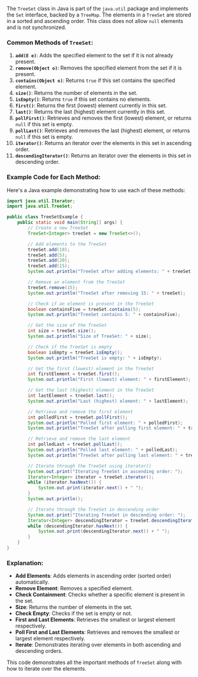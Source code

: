 The `TreeSet` class in Java is part of the `java.util` package and implements the `Set` interface, backed by a `TreeMap`. The elements in a `TreeSet` are stored in a sorted and ascending order. This class does not allow `null` elements and is not synchronized.

### Common Methods of `TreeSet`:

1. **`add(E e)`**: Adds the specified element to the set if it is not already present.
2. **`remove(Object o)`**: Removes the specified element from the set if it is present.
3. **`contains(Object o)`**: Returns `true` if this set contains the specified element.
4. **`size()`**: Returns the number of elements in the set.
5. **`isEmpty()`**: Returns `true` if this set contains no elements.
6. **`first()`**: Returns the first (lowest) element currently in this set.
7. **`last()`**: Returns the last (highest) element currently in this set.
8. **`pollFirst()`**: Retrieves and removes the first (lowest) element, or returns `null` if this set is empty.
9. **`pollLast()`**: Retrieves and removes the last (highest) element, or returns `null` if this set is empty.
10. **`iterator()`**: Returns an iterator over the elements in this set in ascending order.
11. **`descendingIterator()`**: Returns an iterator over the elements in this set in descending order.

### Example Code for Each Method:

Here's a Java example demonstrating how to use each of these methods:

```java
import java.util.Iterator;
import java.util.TreeSet;

public class TreeSetExample {
    public static void main(String[] args) {
        // Create a new TreeSet
        TreeSet<Integer> treeSet = new TreeSet<>();

        // Add elements to the TreeSet
        treeSet.add(10);
        treeSet.add(5);
        treeSet.add(20);
        treeSet.add(15);
        System.out.println("TreeSet after adding elements: " + treeSet);

        // Remove an element from the TreeSet
        treeSet.remove(15);
        System.out.println("TreeSet after removing 15: " + treeSet);

        // Check if an element is present in the TreeSet
        boolean containsFive = treeSet.contains(5);
        System.out.println("TreeSet contains 5: " + containsFive);

        // Get the size of the TreeSet
        int size = treeSet.size();
        System.out.println("Size of TreeSet: " + size);

        // Check if the TreeSet is empty
        boolean isEmpty = treeSet.isEmpty();
        System.out.println("TreeSet is empty: " + isEmpty);

        // Get the first (lowest) element in the TreeSet
        int firstElement = treeSet.first();
        System.out.println("First (lowest) element: " + firstElement);

        // Get the last (highest) element in the TreeSet
        int lastElement = treeSet.last();
        System.out.println("Last (highest) element: " + lastElement);

        // Retrieve and remove the first element
        int polledFirst = treeSet.pollFirst();
        System.out.println("Polled first element: " + polledFirst);
        System.out.println("TreeSet after polling first element: " + treeSet);

        // Retrieve and remove the last element
        int polledLast = treeSet.pollLast();
        System.out.println("Polled last element: " + polledLast);
        System.out.println("TreeSet after polling last element: " + treeSet);

        // Iterate through the TreeSet using iterator()
        System.out.print("Iterating TreeSet in ascending order: ");
        Iterator<Integer> iterator = treeSet.iterator();
        while (iterator.hasNext()) {
            System.out.print(iterator.next() + " ");
        }
        System.out.println();

        // Iterate through the TreeSet in descending order
        System.out.print("Iterating TreeSet in descending order: ");
        Iterator<Integer> descendingIterator = treeSet.descendingIterator();
        while (descendingIterator.hasNext()) {
            System.out.print(descendingIterator.next() + " ");
        }
    }
}
```

### Explanation:

- **Add Elements**: Adds elements in ascending order (sorted order) automatically.
- **Remove Element**: Removes a specified element.
- **Check Containment**: Checks whether a specific element is present in the set.
- **Size**: Returns the number of elements in the set.
- **Check Empty**: Checks if the set is empty or not.
- **First and Last Elements**: Retrieves the smallest or largest element respectively.
- **Poll First and Last Elements**: Retrieves and removes the smallest or largest element respectively.
- **Iterate**: Demonstrates iterating over elements in both ascending and descending orders.

This code demonstrates all the important methods of `TreeSet` along with how to iterate over the elements.

